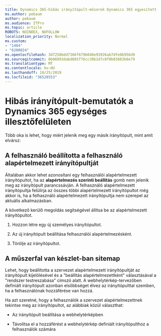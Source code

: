 ```yaml
---
title: Dynamics 365-hibás irányítópult-műsorok Dynamics 365 egyesített illesztő
ms.author: pebaum
author: pebaum
ms.audience: ITPro
ms.topic: article
ROBOTS: NOINDEX, NOFOLLOW
localization_priority: Normal
ms.custom:
- "1484"
- "6200024"
ms.openlocfilehash: 3d7258bdd7366f679b048e93926ab7dfe0b956d9
ms.sourcegitcommit: 0b06093dabd685f76cc39b1d7c0f8b03883b6e79
ms.translationtype: MT
ms.contentlocale: hu-HU
ms.lasthandoff: 10/25/2019
ms.locfileid: "36528553"
---
```

# <a name="wrong-dashboard-shows-in-dynamics-365-unified-interface"></a>Hibás irányítópult-bemutatók a Dynamics 365 egységes illesztőfelületen

Több oka is lehet, hogy miért jelenik meg egy másik irányítópult, mint amit elvársz:

## <a name="the-user-has-set-a-user-default-dashboard"></a>A felhasználó beállította a felhasználó alapértelmezett irányítópultját 

Általában akkor lehet azonosítani egy felhasználói alapértelmezett irányítópultot, ha az **alapértelmezés szerinti beállítás** gomb nem jelenik meg az irányítópult parancssávján. A felhasználó alapértelmezett irányítópultja felülírja az összes többi alapértelmezett irányítópultot még akkor is, ha a felhasználó alapértelmezett irányítópultja nem szerepel az aktuális alkalmazásban.

A következő kerülő megoldás segítségével állítsa be az alapértelmezett irányítópultot.

1. Hozzon létre egy új személyes irányítópultot.

2. Az új irányítópult beállítása felhasználói alapértelmezésként.

3. Törölje az irányítópultot.

## <a name="the-dashboard-is-set-in-the-sitemap"></a>A műszerfal van készlet-ban sitemap

Lehet, hogy beállította a szervezet alapértelmezett irányítópultját az irányítópult kijelölésével és a "beállítás alapértelmezettként" választásával a "rendszer testreszabása" címszó alatt. A webhelytérkép-tervezőben definiált irányítópult azonban elsőbbséget élvez az irányítópulttal szemben, ha a felhasználónak hozzáférése van hozzá.

Ha azt szeretné, hogy a felhasználók a szervezet alapértelmezettnek tekintse meg az irányítópultot, az alábbiak közül választhat:

* Az irányítópult beállítása a webhelytérképben

* Távolítsa el a hozzáférést a webhelytérkép definiált irányítópulthoz a felhasználók számára
